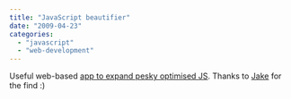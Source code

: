 ```yaml
---
title: "JavaScript beautifier"
date: "2009-04-23"
categories: 
  - "javascript"
  - "web-development"
---
```


Useful web-based [app to expand pesky optimised JS](http://jsbeautifier.org/). Thanks to [Jake](http://www.jakearchibald.com/) for the find :)
